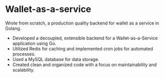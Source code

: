 # Wallet-as-a-service

Wrote from scratch, a production quality backend for wallet as a service in Golang.

- Developed a decoupled, extensible backend for a Wallet-as-a-Service application using Go.
- Utilized Redis for caching and implemented cron jobs for automated processes.
- Used a MySQL database for data storage.
- Created clean and organized code with a focus on maintainability and scalability.
